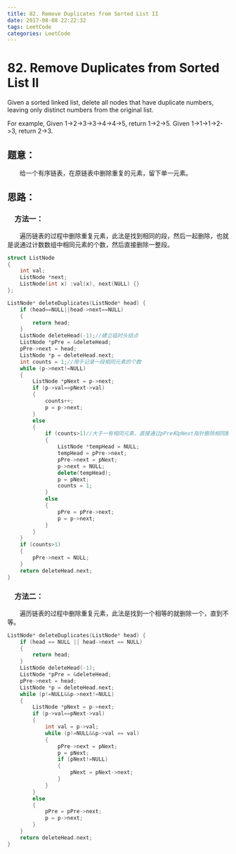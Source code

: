 ```yaml
---
title: 82. Remove Duplicates from Sorted List II
date: 2017-08-08 22:22:32
tags: LeetCode
categories: LeetCode
---
```


# 82. Remove Duplicates from Sorted List II

Given a sorted linked list, delete all nodes that have duplicate numbers, leaving only distinct numbers from the original list.

For example,
Given 1->2->3->3->4->4->5, return 1->2->5.
Given 1->1->1->2->3, return 2->3.

<!--more-->

## 题意：

　　给一个有序链表，在原链表中删除重复的元素，留下单一元素。

## 思路：

### 　方法一：

　　遍历链表的过程中删除重复元素，此法是找到相同的段，然后一起删除，也就是说通过计数数组中相同元素的个数，然后直接删除一整段。

```c++
struct ListNode
{
	int val;
	ListNode *next;
	ListNode(int x) :val(x), next(NULL) {}
};

ListNode* deleteDuplicates(ListNode* head) {
	if (head==NULL||head->next==NULL)
	{
		return head;
	}
	ListNode deleteHead(-1);//建立临时头结点
	ListNode *pPre = &deleteHead;
	pPre->next = head;
	ListNode *p = deleteHead.next;
	int counts = 1;//用于记录一段相同元素的个数
	while (p->next!=NULL)
	{
		ListNode *pNext = p->next;
		if (p->val==pNext->val)
		{
			counts++;
			p = p->next;
		}
		else
		{
			if (counts>1)//大于一有相同元素，直接通过pPre和pNext指针删除相同断
			{
				ListNode *tempHead = NULL;
				tempHead = pPre->next;
				pPre->next = pNext;
				p->next = NULL;
				delete(tempHead);
				p = pNext;
				counts = 1;
			}
			else
			{
				pPre = pPre->next;
				p = p->next;
			}
		}
	}
	if (counts>1)
	{
		pPre->next = NULL;
	}
	return deleteHead.next;
}
```

### 　方法二：

　　遍历链表的过程中删除重复元素，此法是找到一个相等的就删除一个，直到不等。

```c++
ListNode* deleteDuplicates(ListNode* head) {
	if (head == NULL || head->next == NULL)
	{
		return head;
	}
	ListNode deleteHead(-1);
	ListNode *pPre = &deleteHead;
	pPre->next = head;
	ListNode *p = deleteHead.next;
	while (p!=NULL&&p->next!=NULL)
	{
		ListNode *pNext = p->next;
		if (p->val==pNext->val)
		{
			int val = p->val;
			while (p!=NULL&&p->val == val)
			{
				pPre->next = pNext;
				p = pNext;
				if (pNext!=NULL)
				{
					pNext = pNext->next;
				}	
			}
		}
		else
		{
			pPre = pPre->next;
			p = p->next;
		}
	}
	return deleteHead.next;
}
```

